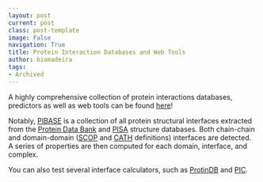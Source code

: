 ```yaml
---
layout: post
current: post
class: post-template
image: False
navigation: True
title: Protein Interaction Databases and Web Tools
author: biomadeira
tags:
- Archived
---
```


A highly comprehensive collection of protein interactions databases, predictors as well as web 
tools can be found [here](http://ppi.fli-leibniz.de/jcb_ppi_databases.html)!

Notably, [PIBASE](http://pibase.janelia.org/pibase2010/introduction.html) is a collection of all protein 
structural interfaces extracted from the [Protein Data Bank](http://www.rcsb.org/pdb) 
and [PISA](http://www.ebi.ac.uk/msd-srv/prot_int/pistart.html) structure databases. Both chain-chain 
and domain-domain ([SCOP](http://scop.mrc-lmb.cam.ac.uk/scop/) and [CATH](http://www.biochem.ucl.ac.uk/bsm/cath/) 
definitions) interfaces are detected. A series of properties are then computed for each domain, interface, and complex.

You can also test several interface calculators, such as [ProtinDB](http://protindb.cs.iastate.edu/VisualizationIR.py) 
and [PIC](http://pic.mbu.iisc.ernet.in/index.html).
